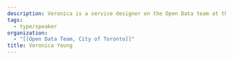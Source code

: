 ```yaml
---
description: Veronica is a service designer on the Open Data team at the City of Toronto. She's jazzed by participatory processes and loves rabbit holing about the nuances of City operations.
tags:
  - type/speaker
organization:
  - "[[Open Data Team, City of Toronto]]"
title: Veronica Yeung
---
```

